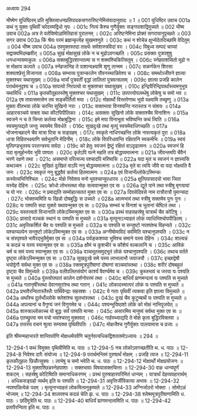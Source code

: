 अध्यायः 294

भीष्मेण युधिष्ठिरम् प्रति मुक्तिसाधनप्रतिपादकसगरारिष्टनेमिसंवादानुवादः ॥ 1 ॥
001	युधिष्ठिर उवाच 
001a	कथं नु युक्तः पृथिवीं चरेदस्मद्विधो नृपः ।
001c	नित्यं कैश्च गुणैर्युक्तः सङ्गपाशाद्विमुच्यते ॥
002	भीष्म उवाच
002a	अत्र ते वर्तयिष्येऽहमितिहासं पुरातनम् ।
002c	अरिष्टनेमिना प्रोक्तं सगरायानुपृच्छते ॥
003	सगर उवाच
003a	किं श्रेयः परमं ब्रह्मन्कृत्वेह सुखमश्नुते ।
003c	कथं न शोचेन्न क्षुभ्येदेतदिच्छामि वेदितुम् ॥
004	भीष्म उवाच
004a	एवमुक्तस्तदा तार्क्ष्यः सर्वशास्त्रविदां वरः ।
004c	विबुध्य सम्पदं चाग्र्यां सद्वाक्यमिदमब्रवीत् ॥
005a	सुखं मोक्षसुखं लोके न च मूढोऽवगच्छति ।
005c	प्रसक्तः पुत्रपशुषु धनधान्यसमाकुलः ॥
006a	सक्तबुद्धिरशान्तात्मा स न शक्यश्चिकित्सितुम् ।
006c	स्नेहपाशसितो मूढो न स मोक्षाय कल्पते ॥
007a	स्नेहजानिह ते पाशान्वक्ष्यामि शृणु तान्मम ।
007c	सकर्णकेन शिरसा शक्याश्छेत्तुं विजानता ॥
008a	सम्भाव्य पुत्रान्कालेन यौवनस्थान्निवेश्य च ।
008c	समर्थाञ्जीवने ज्ञात्वा मुक्तश्चर यथासुखम् ॥
009a	भार्यां पुत्रवतीं वृद्धां लालितां पुत्रवत्सलाम् ।
009c	ज्ञात्वा प्रजहि कालेन परार्थमनुदृश्य च ॥
010a	सापत्यो निरपत्यो वा मुक्तश्चर यथासुखम् ।
010c	इन्द्रियैरिन्द्रियार्थांस्त्वमनुभूय यथाविधि ॥
011a	कृतकौतूहलस्तेषु मुक्तश्चर यथासुखम् ।
011c	उपपत्त्योपलब्धेषु लोकेषु च समो भव ॥
012a	एष तावत्समासेन तव सङ्कीर्तितो मया ।
012c	मोक्षार्थो विस्तरेणाथ भूयो वक्ष्यामि तच्छृणु ॥
013a	मुक्ता वीतभया लोके चरन्ति सुखिनो नराः ।
013c	सक्तभावा विनश्यन्ति नरास्तत्र न संशयः ॥
014a	आहारसञ्चये सक्ता यथा कीटपिपीलिकाः ।
014c	असक्ताः सुखिनो लोके सक्ताश्चैव विनाशिनः ॥
015a	स्वजने न च ते चिन्ता कर्तव्या मोक्षबुद्धिना ।
015c	इमे मया विनाभूता भविष्यन्ति कथं त्विति ॥
016a	स्वयमुत्पद्यते जन्तुः स्वयमेव विवर्धते ।
016c	सुखदुःखे तथा मृत्युं स्वयमेवाधिगच्छति ॥
017a	भोजनाच्छादने चैव मात्रा पित्रा च सङ्ग्रहम् ।
017c	स्वकृते नाधिगच्छन्ति लोके नास्त्यकृतं पुरा ॥
018a	धात्रा विहितभक्ष्याणि सर्वभूतानि मेदिनीम् ।
018c	लोके विपरिधावन्ति रक्षितानि स्वकर्मभिः ॥
019a	स्वयं मृत्पिण्डभूतस्य परतन्त्रस्य सर्वदा ।
019c	को हेतुः स्वजनं द्वेष्टुं रक्षितं वाऽदृढात्मनः ॥
020a	स्वजनं हि यदा मृत्युर्हन्त्येव भुवि पश्यतः ।
020c	कृतेऽपि यत्ने महति तत्र बोद्धव्यमात्मना ॥
021a	जीवन्तमपि चैवैनं भरणे रक्षणे तथा ।
021c	असमाप्ते परित्यज्य पश्चादपि मरिष्यसि ॥
022a	यदा मृतं च स्वजनं न ज्ञास्यसि कथञ्चन ।
022c	सुखितं दुःखितं वाऽपि ननु बोद्धव्यमात्मना ॥
023a	मृते वा त्वयि जीवे वा यदा भोक्ष्यति वै जनः ।
023c	स्वकृतं ननु बुद्ध्वैवं कर्तव्यं हितमात्मनः ॥
024a	एवं विजानँल्लोकेऽस्मिन्कः कस्येत्यभिनिश्चितः ।
024c	मोक्षे निवेशय मनो भूयश्चाप्युपधारय ॥
025a	क्षुत्पिपासादयो भावा जिता यस्येह देहिनः ।
025c	क्रोधो लोभस्तथा मोहः सत्ववान्मुक्त एव सः ॥
026a	द्यूते पाने तथा स्त्रीषु मृगयायां च यो नरः ।
026c	न प्रमाद्यति सम्मोहात्सततं मुक्त एव सः ॥
027a	दिवसेदिवसे नाम रात्रौरात्रौ पुमान्सदा ।
027c	भोक्तव्यमिति यः खिन्नो दोषबुद्धिः स उच्यते ॥
028a	आत्मभावं तथा स्त्रीषु सक्तमेव पुनः पुनः ।
028c	यः पश्यति सदा युक्तो यथावन्मुक्त एव सः ॥
029a	सम्भवं च विनाशं च भूतानां चेष्टितं तथा ।
029c	यस्तत्त्वतो विजानाति लोकेऽस्मिन्मुक्त एव सः ॥
030a	प्रस्थं वाहसहस्रेषु यात्रार्थं चैव कोटिषु ।
030c	प्रासादे मञ्चकं स्थानं यः पश्यति स मुच्यते ॥
031a	मृत्युनाऽभ्याहतं लोकं व्याधिभिश्चोपपीडितम् ।
031c	अवृत्तिकर्शितं चैव यः पश्यति स मुच्यते ॥
032a	यः पश्यति स सन्तुष्टो नपश्यंश्च विहन्यते ।
032c	यश्चाप्यल्पेन सन्तुष्टो लोकेऽस्मिन्मुक्त एव सः ॥
033a	अग्नीषोमाविदं सर्वमिति यश्चानुपश्यति ।
033c	न च संस्पृश्यते भावैरद्भुतैर्मुक्त एव सः ॥
034a	पर्यङ्कशय्या भूमिश्च समाने यस्य देहिनः ।
034c	शाल्यन्नं च कदन्नं च यस्य स्यान्मुक्त एव सः ॥
035a	क्षौमं च कुशचीरं च कौशेयं वल्कलानि च ।
035c	आविकं चर्म च समं यस्य स्यान्मुक्त एव सः ॥
036a	पञ्चभूतसमुद्भूतं लोकं यश्चानुपश्यति ।
036c	तथाच वर्तते दृष्ट्वा लोकेऽस्मिन्मुक्त एव सः ॥
037a	सुखदुःखे समे यस्य लाभालाभौ जयाजयौ ।
037c	इच्छाद्वेषौ भयोद्वेगौ सर्वथा मुक्त एव सः ॥
038a	रक्तमूत्रपुरीषाणां दोषाणां सञ्चयांस्तथा ।
038c	शरीरं दोषबहुलं दृष्ट्वा चैव विमुच्यते ॥
039a	वलीपलितसंयोगं कार्श्यं वैवर्ण्यमेव च ।
039c	कुब्जभावं च जरया यः पश्यति स मुच्यते ॥
040a	पुंस्त्वोपघातं कालेन दर्शनोपरमं तथा ।
040c	बाधिर्यं प्राणमन्दत्वं यः पश्यति स मुच्यते ॥
041a	गतानृषींस्तथा देवानसुरांश्च तथा गतान् ।
041c	लोकादस्मात्परं लोकं यः पश्यति स मुच्यते ॥
042a	प्रभावैरन्वितास्तैस्तैः पार्थिवेन्द्राः सहस्रशः ।
042c	ये गताः पृथिवीं त्यक्त्वा इति ज्ञात्वा विमुच्यते ॥
043a	अर्थांश्च दुर्लभाँल्लोके क्लेशांश्च सुलभांस्तथा ।
043c	दुःखं चैव कुटुम्बार्थे यः पश्यति स मुच्यते ॥
044a	अपत्यानां च वैगुण्यं जनं विगुणमेव च ।
044c	पश्यन्भूयिष्ठशो लोके को मोक्षं नाभिपूजयेत् ॥
045a	शास्त्राल्लोकाच्च यो बुद्धः सर्वं पश्यति मानवः ।
045c	असारमिव मानुष्यं सर्वथा मुक्त एव सः ॥
046a	एतच्छ्रुत्वा मम वचो भवांश्चरतु मुक्तवत् ।
046c	गार्हस्थ्याद्यदि ते मोक्षे कृता बुद्धिरविक्लवा ॥
047a	तत्तस्य वचनं श्रुत्वा सम्यक्स पृथिवीपतिः ।
047c	मोक्षजैश्च गुणैर्युक्तः पालयामास च प्रजाः ॥ 

इति श्रीमन्महाभारते शान्तिपर्वणि मोक्षधर्मपर्वणि चतुर्नवत्यधिकद्विशततमोऽध्यायः ॥ 294 ॥

12-294-1 कथं विमुक्तः पृथिवीमिति थ. पाठः ॥ 12-294-5 नच लोकोऽवगच्छतीति थ. ध. पाठः ॥ 12-294-8 निवेश्य दारैः संयोज्य ॥ 12-294-9 परार्थमन्तिमं पुरुषार्थं मोक्षम् । प्रजहि त्यज ॥ 12-294-11 कृतकौतूहलः छिन्नौत्सुक्यः । लाभेषु च समो भवेति थ. ध. पाठः ॥ 12-294-12 मोक्षार्थो मोक्षप्रयोजनः ॥ 12-294-13 मुक्ताश्छिन्नस्नेहपाशाः । सक्तभावाः विषयासक्तचित्ताः ॥ 12-294-30 वाहः धान्यपूर्णं शकटम् । सहस्रेषु कोटिष्विति समानाधिकरणम् । प्रस्थं पुरुषाहारपरिमितं धान्यम् । यात्रार्थं देहव्यवहारार्थम् । अधिकसङ्ग्रहो व्यर्थम् इति यः पश्यति ॥ 12-294-31 अवृत्तिर्जीविकाया अभावः ॥ 12-294-32 नपश्यन्नित्येकं पदम् । मृत्युनाभ्याहतं लोकमित्यनुकृष्यते ॥ 12-294-33 अग्निर्जाठरो भोक्ता । सोमोऽन्नं भोज्यम् ॥ 12-294-34 शालयश्च कदन्नं चेति झ. ध. पाठः ॥ 12-294-38 श्लेष्ममूत्रपुरीषाणामिति ध. पाठः । छर्दिमूत्रेति थ. पाठः ॥ 12-294-40 बाधिर्यं घ्राणमन्दत्वमिति ध. पाठः ॥ 12-294-42 प्रतापैरन्विता इति थ. पाठः ॥
